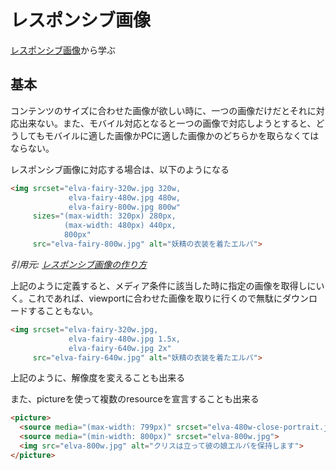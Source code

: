 # レスポンシブ画像

[レスポンシブ画像](https://developer.mozilla.org/ja/docs/Learn/HTML/Multimedia_and_embedding/Responsive_images)から学ぶ

## 基本

コンテンツのサイズに合わせた画像が欲しい時に、一つの画像だけだとそれに対応出来ない。また、モバイル対応となると一つの画像で対応しようとすると、どうしてもモバイルに適した画像かPCに適した画像かのどちらかを取らなくてはならない。

レスポンシブ画像に対応する場合は、以下のようになる

```html
<img srcset="elva-fairy-320w.jpg 320w,
             elva-fairy-480w.jpg 480w,
             elva-fairy-800w.jpg 800w"
     sizes="(max-width: 320px) 280px,
            (max-width: 480px) 440px,
            800px"
     src="elva-fairy-800w.jpg" alt="妖精の衣装を着たエルバ">
```

_引用元: [レスポンシブ画像の作り方](https://developer.mozilla.org/ja/docs/Learn/HTML/Multimedia_and_embedding/Responsive_images#how_do_you_create_responsive_images)_

上記のように定義すると、メディア条件に該当した時に指定の画像を取得しにいく。これであれば、viewportに合わせた画像を取りに行くので無駄にダウンロードすることもない。

```html
<img srcset="elva-fairy-320w.jpg,
             elva-fairy-480w.jpg 1.5x,
             elva-fairy-640w.jpg 2x"
     src="elva-fairy-640w.jpg" alt="妖精の衣装を着たエルバ">
```

上記のように、解像度を変えることも出来る

また、pictureを使って複数のresourceを宣言することも出来る

```html
<picture>
  <source media="(max-width: 799px)" srcset="elva-480w-close-portrait.jpg">
  <source media="(min-width: 800px)" srcset="elva-800w.jpg">
  <img src="elva-800w.jpg" alt="クリスは立って彼の娘エルバを保持します">
</picture>
```
